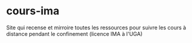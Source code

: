 # cours-ima
Site qui recense et mirroire toutes les ressources pour suivre les cours à distance pendant le confinement (licence IMA à l'UGA)
